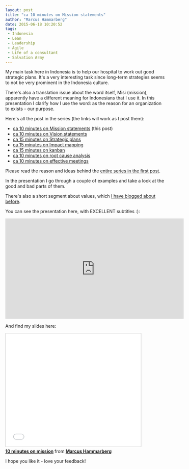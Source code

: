```yaml
---
layout: post
title: "ca 10 minutes on Mission statements"
author: "Marcus Hammarberg"
date: 2015-06-18 10:20:52
tags:
 - Indonesia
 - Lean
 - Leadership
 - Agile
 - Life of a consultant
 - Salvation Army
---
```



My main task here in Indonesia is to help our hospital to work out good strategic plans. It's a very interesting task since long-term strategies seems to not be very prominent in the Indonesia culture. 

There's also a translation issue about the word itself, Misi (mission), apparently have a different meaning for Indonesians that I use it. In this presentation I clarify how I use the word: as the reason for an organization to exists - our purpose. 

Here's all the post in the series (the links will work as I post them):

* [ca 10 minutes on Mission statements](/2015/06/ca--minutes-on-mission.html) (this post)
* [ca 10 minutes on Vision statements](/2015/06/ca--minutes-on-vision-statements.html)
* [ca 15 minutes on Strategic plans](/2015/06/ca--minutes-on-strategic-plans.html)
* [ca 15 minutes on Impact mapping](/2015/06/ca--minutes-on-impact-mapping.html)
* [ca 15 minutes on kanban](/2015/06/ca--minutes-on-kanban.html)
* [ca 10 minutes on root cause analysis](/2015/07/ca--minutes-on-root-cause-analysis.html)
* [ca 10 minutes on effective meetings](/2015/08/ca--minutes-on-effective-meetings.html)

Please read the reason and ideas behind the [entire series in the first post](/2015/06/new-series-marcus-on-business.html).

<a name='more'></a>
In the presentation I go through a couple of examples and take a look at the good and bad parts of them. 

There's also a short segment about values, which [I have blogged about before](http://www.marcusoft.net/2014/09/values.html).

You can see the presentation here, with EXCELLENT subtitles :): 
<iframe width="560" height="315" src="https://www.youtube.com/embed/MkLhlJyfpsw" frameborder="0" allowfullscreen></iframe>

And find my slides here:
<iframe src="//www.slideshare.net/slideshow/embed_code/key/uicMrPHEsxnd83" width="425" height="355" frameborder="0" marginwidth="0" marginheight="0" scrolling="no" style="border:1px solid #CCC; border-width:1px; margin-bottom:5px; max-width: 100%;" allowfullscreen> </iframe> <div style="margin-bottom:5px"> <strong> <a href="//www.slideshare.net/marcusoftnet/10-minutes-on-mission" title="10 minutes on mission" target="_blank">10 minutes on mission</a> </strong> from <strong><a href="//www.slideshare.net/marcusoftnet" target="_blank">Marcus Hammarberg</a></strong> </div>

I hope you like it - love your feedback!